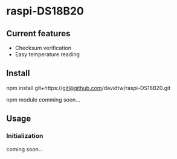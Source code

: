 # raspi-DS18B20

## Current features

* Checksum verification
* Easy temperature reading


## Install

npm install git+https://git@github.com/davidtw/raspi-DS18B20.git

npm module comming soon...

## Usage

### Initialization
coming soon...

